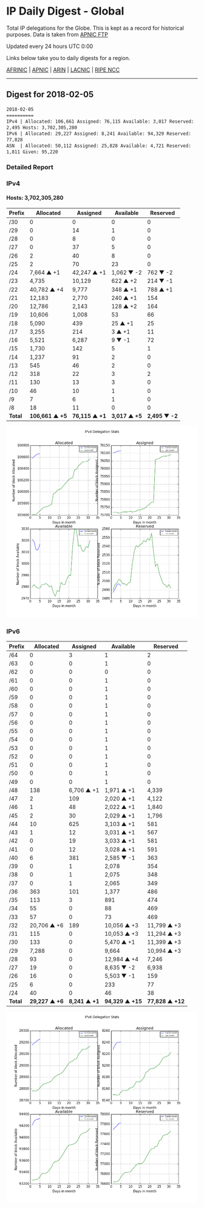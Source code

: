 # IP Daily Digest - Global

Total IP delegations for the Globe. This is kept as a record for historical purposes. Data is taken from [APNIC FTP](https://ftp.apnic.net/)

Updated every 24 hours UTC 0:00

Links below take you to daily digests for a region.

[AFRINIC](./archives/AFRINIC/) | [APNIC](./archives/APNIC/) | [ARIN](./archives/ARIN/) | [LACNIC](./archives/LACNIC/) | [RIPE NCC](./archives/RIPE_NCC/)

---

## Digest for 2018-02-05
```
2018-02-05
==========
IPv4 | Allocated: 106,661 Assigned: 76,115 Available: 3,017 Reserved: 2,495 Hosts: 3,702,305,280
IPv6 | Allocated: 29,227 Assigned: 8,241 Available: 94,329 Reserved: 77,828
ASN  | Allocated: 50,112 Assigned: 25,828 Available: 4,721 Reserved: 1,811 Given: 95,220
```

### Detailed Report

### IPv4

#### Hosts: **3,702,305,280**

| Prefix | Allocated | Assigned | Available | Reserved |
| ----- | ----- | ----- | ----- | ----- |
| /30 | 0 | 0 | 0 | 0 |
| /29 | 0 | 14 | 1 | 0 |
| /28 | 0 | 8 | 0 | 0 |
| /27 | 0 | 37 | 5 | 0 |
| /26 | 2 | 40 | 8 | 0 |
| /25 | 2 | 70 | 23 | 0 |
| /24 | 7,664 ▲ +1 | 42,247 ▲ +1 | 1,062 ▼ -2 | 762 ▼ -2 |
| /23 | 4,735 | 10,129 | 622 ▲ +2 | 214 ▼ -1 |
| /22 | 40,782 ▲ +4 | 9,777 | 348 ▲ +1 | 788 ▲ +1 |
| /21 | 12,183 | 2,770 | 240 ▲ +1 | 154 |
| /20 | 12,786 | 2,143 | 128 ▲ +2 | 164 |
| /19 | 10,606 | 1,008 | 53 | 66 |
| /18 | 5,090 | 439 | 25 ▲ +1 | 25 |
| /17 | 3,255 | 214 | 3 ▲ +1 | 11 |
| /16 | 5,521 | 6,287 | 9 ▼ -1 | 72 |
| /15 | 1,730 | 142 | 5 | 1 |
| /14 | 1,237 | 91 | 2 | 0 |
| /13 | 545 | 46 | 2 | 0 |
| /12 | 318 | 22 | 3 | 2 |
| /11 | 130 | 13 | 3 | 0 |
| /10 | 46 | 10 | 1 | 0 |
| /9 | 7 | 6 | 1 | 0 |
| /8 | 18 | 11 | 0 | 0 |
| **Total** | **106,661 ▲ +5** | **76,115 ▲ +1** | **3,017 ▲ +5** | **2,495 ▼ -2** |

![ipv4-stats](ipv4-figure.png)

### IPv6

| Prefix | Allocated | Assigned | Available | Reserved |
| ----- | ----- | ----- | ----- | ----- |
| /64 | 0 | 3 | 1 | 2 |
| /63 | 0 | 0 | 1 | 0 |
| /62 | 0 | 0 | 0 | 0 |
| /61 | 0 | 0 | 1 | 0 |
| /60 | 0 | 0 | 1 | 0 |
| /59 | 0 | 0 | 1 | 0 |
| /58 | 0 | 0 | 1 | 0 |
| /57 | 0 | 0 | 1 | 0 |
| /56 | 0 | 0 | 1 | 0 |
| /55 | 0 | 0 | 1 | 0 |
| /54 | 0 | 0 | 1 | 0 |
| /53 | 0 | 0 | 1 | 0 |
| /52 | 0 | 0 | 1 | 0 |
| /51 | 0 | 0 | 1 | 0 |
| /50 | 0 | 0 | 1 | 0 |
| /49 | 0 | 0 | 1 | 0 |
| /48 | 138 | 6,706 ▲ +1 | 1,971 ▲ +1 | 4,339 |
| /47 | 2 | 109 | 2,020 ▲ +1 | 4,122 |
| /46 | 1 | 48 | 2,022 ▲ +1 | 1,840 |
| /45 | 2 | 30 | 2,029 ▲ +1 | 1,796 |
| /44 | 10 | 625 | 3,103 ▲ +1 | 581 |
| /43 | 1 | 12 | 3,031 ▲ +1 | 567 |
| /42 | 0 | 19 | 3,033 ▲ +1 | 581 |
| /41 | 0 | 12 | 3,028 ▲ +1 | 591 |
| /40 | 6 | 381 | 2,585 ▼ -1 | 363 |
| /39 | 0 | 1 | 2,078 | 354 |
| /38 | 0 | 1 | 2,075 | 348 |
| /37 | 0 | 1 | 2,065 | 349 |
| /36 | 363 | 101 | 1,377 | 486 |
| /35 | 113 | 3 | 891 | 474 |
| /34 | 55 | 0 | 88 | 469 |
| /33 | 57 | 0 | 73 | 469 |
| /32 | 20,706 ▲ +6 | 189 | 10,056 ▲ +3 | 11,799 ▲ +3 |
| /31 | 115 | 0 | 10,053 ▲ +3 | 11,294 ▲ +3 |
| /30 | 133 | 0 | 5,470 ▲ +1 | 11,399 ▲ +3 |
| /29 | 7,288 | 0 | 9,664 | 10,994 ▲ +3 |
| /28 | 93 | 0 | 12,984 ▲ +4 | 7,246 |
| /27 | 19 | 0 | 8,635 ▼ -2 | 6,938 |
| /26 | 16 | 0 | 5,503 ▼ -1 | 159 |
| /25 | 6 | 0 | 233 | 77 |
| /24 | 40 | 0 | 46 | 38 |
| **Total** | **29,227 ▲ +6** | **8,241 ▲ +1** | **94,329 ▲ +15** | **77,828 ▲ +12** |

![ipv6-stats](ipv6-figure.png)